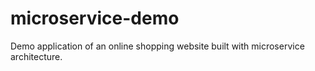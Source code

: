 # microservice-demo
Demo application of an online shopping website built with microservice architecture.
